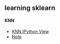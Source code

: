 learning sklearn
---

#### KNN

- [KNN IPython View](http://htmlpreview.github.io/?https://github.com/Laisky/JUST_FOR_FUN/blob/master/src/KNN/KNN.html)
- [Note](https://app.yinxiang.com/shard/s17/sh/e9ecb6cc-b510-4290-ad79-261bc0b10708/de26d3170725d73701d875c1cfb65742)

